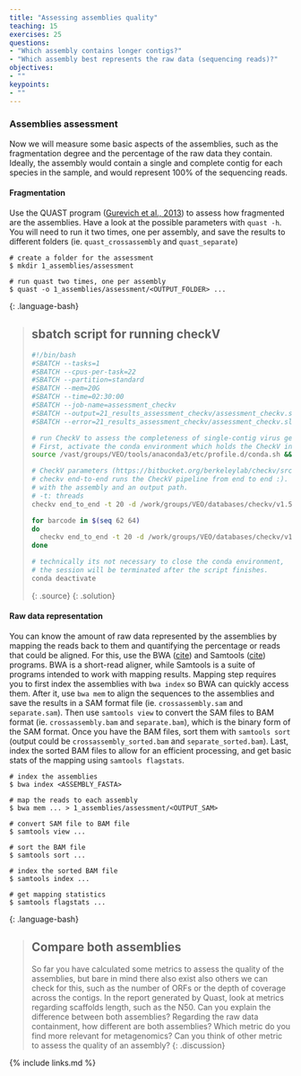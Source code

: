 ```yaml
---
title: "Assessing assemblies quality"
teaching: 15
exercises: 25
questions:
- "Which assembly contains longer contigs?"
- "Which assembly best represents the raw data (sequencing reads)?"
objectives:
- ""
keypoints:
- ""
---
```


### Assemblies assessment

Now we will measure some basic aspects of the assemblies, such as the fragmentation degree and the percentage of the raw data they contain. Ideally, the assembly would contain a single and complete contig for each species in the sample, and would represent 100% of the sequencing reads.

#### Fragmentation

Use the QUAST program ([Gurevich et al., 2013](https://pubmed.ncbi.nlm.nih.gov/23422339/)) to assess how fragmented are the assemblies. Have a look at the possible parameters with `quast -h`. You will need to run it two times, one per assembly, and save the results to different folders (ie. `quast_crossassembly` and `quast_separate`)

~~~
# create a folder for the assessment
$ mkdir 1_assemblies/assessment

# run quast two times, one per assembly
$ quast -o 1_assemblies/assessment/<OUTPUT_FOLDER> ...
~~~
{: .language-bash}

> ## sbatch script for running checkV
> ```bash
> #!/bin/bash
> #SBATCH --tasks=1
> #SBATCH --cpus-per-task=22
> #SBATCH --partition=standard
> #SBATCH --mem=20G
> #SBATCH --time=02:30:00
> #SBATCH --job-name=assessment_checkv
> #SBATCH --output=21_results_assessment_checkv/assessment_checkv.slurm.%j.out
> #SBATCH --error=21_results_assessment_checkv/assessment_checkv.slurm.%j.err
> 
> # run CheckV to assess the completeness of single-contig virus genomes.
> # First, activate the conda environment which holds the CheckV installation on draco:
> source /vast/groups/VEO/tools/anaconda3/etc/profile.d/conda.sh && conda activate checkv_v1.0.1
> 
> # CheckV parameters (https://bitbucket.org/berkeleylab/checkv/src/master/#markdown-header-running-checkv)
> # checkv end-to-end runs the CheckV pipeline from end to end :). It expects an input fasta file 
> # with the assembly and an output path.
> # -t: threads
> checkv end_to_end -t 20 -d /work/groups/VEO/databases/checkv/v1.5 10_results_assembly_flye/crossassembly/assembly.fasta 21_results_assessment_checkv/crossassembly
> 
> for barcode in $(seq 62 64)
> do
> 	checkv end_to_end -t 20 -d /work/groups/VEO/databases/checkv/v1.5 10_results_assembly_flye/barcode$barcode/assembly.fasta 21_results_assessment_checkv/barcode$barcode
> done
> 
> # technically its not necessary to close the conda environment, 
> # the session will be terminated after the script finishes.
> conda deactivate
>```
> {: .source}
{: .solution}

#### Raw data representation

You can know the amount of raw data represented by the assemblies by mapping the reads back to them and quantifying the percentage or reads that could be aligned. For this, use the BWA ([cite]()) and Samtools ([cite]()) programs. BWA is a short-read aligner, while Samtools is a suite of programs intended to work with mapping results. Mapping step requires you to first index the assemblies with `bwa index` so BWA can quickly access them. After it, use `bwa mem` to align the sequences to the assemblies and save the results in a SAM format file (ie. `crossassembly.sam` and `separate.sam`). Then use `samtools view` to convert the SAM files to BAM format (ie. `crossassembly.bam` and `separate.bam`), which is the binary form of the SAM format. Once you have the BAM files, sort them with `samtools sort` (output could be `crossassembly_sorted.bam` and `separate_sorted.bam`). Last, index the sorted BAM files to allow for an efficient processing, and get basic stats of the mapping using `samtools flagstats`.

~~~
# index the assemblies
$ bwa index <ASSEMBLY_FASTA>

# map the reads to each assembly
$ bwa mem ... > 1_assemblies/assessment/<OUTPUT_SAM>

# convert SAM file to BAM file
$ samtools view ...

# sort the BAM file
$ samtools sort ...

# index the sorted BAM file
$ samtools index ...

# get mapping statistics
$ samtools flagstats ...
~~~
{: .language-bash}

> ## Compare both assemblies
> So far you have calculated some metrics to assess the quality of the assemblies, but bare in mind there also exist also others we can check for this, such as the number of ORFs or the depth of coverage across the contigs.
> In the report generated by Quast, look at metrics regarding scaffolds length, such as the N50. Can you explain the difference between both assemblies? Regarding the raw data containment, how different are both assemblies? Which metric do you find more relevant for metagenomics? Can you think of other metric to assess the quality of an assembly?
{: .discussion}




{% include links.md %}
